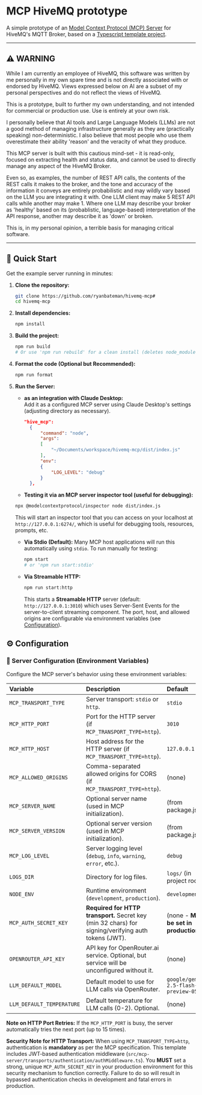 # MCP HiveMQ prototype

A simple prototype of an [Model Context Protocol (MCP) Server](https://modelcontextprotocol.io/) for HiveMQ's MQTT Broker, based on a [Typescript template project](https://github.com/cyanheads/mcp-ts-template).

***
## ⚠️ WARNING

While I am currently an employee of HiveMQ, this software was written by me personally in my own spare time and is not directly associated with or endorsed by HiveMQ. Views expressed below on AI are a subset of my personal perspectives and do not reflect the views of HiveMQ.  

This is a prototype, built to further my own understanding, and not intended for commercial or production use. Use is entirely at your own risk.  

I personally believe that AI tools and Large Language Models (LLMs) are not a good method of managing infrastructure generally as they are (practically speaking) non-deterministic. I also believe that most people who use them overestimate their ability 'reason' and the veracity of what they produce.  

This MCP server is built with this cautious mind-set - it is read-only, focused on extracting health and status data, and cannot be used to directly manage any aspect of the HiveMQ Broker.  

Even so, as examples, the number of REST API calls, the contents of the REST calls it makes to the broker, and the tone and accuracy of the information it conveys are entirely probabilistic and may wildly vary based on the LLM you are integrating it with. One LLM client may make 5 REST API calls while another may make 1. Where one LLM may describe your broker as 'healthy' based on its (probablistic, language-based) interpretation of the API response, another may describe it as 'down' or broken.  

This is, in my personal opinion, a terrible basis for managing critical software.  
***

## 🏁 Quick Start

Get the example server running in minutes:

1.  **Clone the repository:**

    ```bash
    git clone https://github.com/ryanbateman/hivemq-mcp#
    cd hivemq-mcp
    ```

2.  **Install dependencies:**

    ```bash
    npm install
    ```

3.  **Build the project:**

    ```bash
    npm run build
    # Or use 'npm run rebuild' for a clean install (deletes node_modules, logs, dist)
    ```

4.  **Format the code (Optional but Recommended):**

    ```bash
    npm run format
    ```

5.  **Run the Server:**

    - **as an integration with Claude Desktop:**  
    Add it as a configured MCP server using Claude Desktop's settings (adjusting directory as necessary).
      ```json
      "hive_mcp":
        {
            "command": "node",
            "args":
            [
                "~/Documents/workspace/hivemq-mcp/dist/index.js"
            ],
            "env":
            {
                "LOG_LEVEL": "debug"
            }
        },
      ```
    - **Testing it via an MCP server inspector tool (useful for debugging):**
    ```bash
    npx @modelcontextprotocol/inspector node dist/index.js
    ```
    This will start an inspector tool that you can access on your localhost at `http://127.0.0.1:6274/`, which is useful for debugging tools, resources, prompts, etc. 
    - **Via Stdio (Default):** Many MCP host applications will run this automatically using `stdio`. To run manually for testing:
      ```bash
      npm start
      # or 'npm run start:stdio'
      ```
    - **Via Streamable HTTP:**
      ```bash
      npm run start:http
      ```
      This starts a **Streamable HTTP** server (default: `http://127.0.0.1:3010`) which uses Server-Sent Events for the server-to-client streaming component. The port, host, and allowed origins are configurable via environment variables (see [Configuration](#configuration)).

## ⚙️ Configuration

### 🔩 Server Configuration (Environment Variables)

Configure the MCP server's behavior using these environment variables:

| Variable                  | Description                                                                                         | Default                                 |
| :------------------------ | :-------------------------------------------------------------------------------------------------- | :-------------------------------------- |
| `MCP_TRANSPORT_TYPE`      | Server transport: `stdio` or `http`.                                                                | `stdio`                                 |
| `MCP_HTTP_PORT`           | Port for the HTTP server (if `MCP_TRANSPORT_TYPE=http`).                                            | `3010`                                  |
| `MCP_HTTP_HOST`           | Host address for the HTTP server (if `MCP_TRANSPORT_TYPE=http`).                                    | `127.0.0.1`                             |
| `MCP_ALLOWED_ORIGINS`     | Comma-separated allowed origins for CORS (if `MCP_TRANSPORT_TYPE=http`).                            | (none)                                  |
| `MCP_SERVER_NAME`         | Optional server name (used in MCP initialization).                                                  | (from package.json)                     |
| `MCP_SERVER_VERSION`      | Optional server version (used in MCP initialization).                                               | (from package.json)                     |
| `MCP_LOG_LEVEL`           | Server logging level (`debug`, `info`, `warning`, `error`, etc.).                                   | `debug`                                 |
| `LOGS_DIR`                | Directory for log files.                                                                            | `logs/` (in project root)               |
| `NODE_ENV`                | Runtime environment (`development`, `production`).                                                  | `development`                           |
| `MCP_AUTH_SECRET_KEY`     | **Required for HTTP transport.** Secret key (min 32 chars) for signing/verifying auth tokens (JWT). | (none - **MUST be set in production**)  |
| `OPENROUTER_API_KEY`      | API key for OpenRouter.ai service. Optional, but service will be unconfigured without it.           | (none)                                  |
| `LLM_DEFAULT_MODEL`       | Default model to use for LLM calls via OpenRouter.                                                  | `google/gemini-2.5-flash-preview-05-20` |
| `LLM_DEFAULT_TEMPERATURE` | Default temperature for LLM calls (0-2). Optional.                                                  | (none)                                  |

**Note on HTTP Port Retries:** If the `MCP_HTTP_PORT` is busy, the server automatically tries the next port (up to 15 times).

**Security Note for HTTP Transport:** When using `MCP_TRANSPORT_TYPE=http`, authentication is **mandatory** as per the MCP specification. This template includes JWT-based authentication middleware (`src/mcp-server/transports/authentication/authMiddleware.ts`). You **MUST** set a strong, unique `MCP_AUTH_SECRET_KEY` in your production environment for this security mechanism to function correctly. Failure to do so will result in bypassed authentication checks in development and fatal errors in production.

